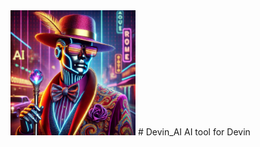 <img src="https://github.com/viaConBodhi/Devin_AI/blob/main/images/devin_image.png" alt="My Project Logo" width="200" height='200' />
# Devin_AI
AI tool for Devin
